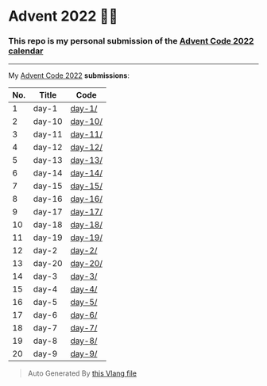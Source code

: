 # Advent 2022 👨‍💻

### This repo is my personal submission of the [Advent Code 2022 calendar](https://adventofcode.com/2022)

---

My [Advent Code 2022](https://adventofcode.com/2022) **submissions**:

| No. | Title | Code |
| --- | ----- | ---- |
| 1 | day-1 | [day-1/](./day-1/) |
| 2 | day-10 | [day-10/](./day-10/) |
| 3 | day-11 | [day-11/](./day-11/) |
| 4 | day-12 | [day-12/](./day-12/) |
| 5 | day-13 | [day-13/](./day-13/) |
| 6 | day-14 | [day-14/](./day-14/) |
| 7 | day-15 | [day-15/](./day-15/) |
| 8 | day-16 | [day-16/](./day-16/) |
| 9 | day-17 | [day-17/](./day-17/) |
| 10 | day-18 | [day-18/](./day-18/) |
| 11 | day-19 | [day-19/](./day-19/) |
| 12 | day-2 | [day-2/](./day-2/) |
| 13 | day-20 | [day-20/](./day-20/) |
| 14 | day-3 | [day-3/](./day-3/) |
| 15 | day-4 | [day-4/](./day-4/) |
| 16 | day-5 | [day-5/](./day-5/) |
| 17 | day-6 | [day-6/](./day-6/) |
| 18 | day-7 | [day-7/](./day-7/) |
| 19 | day-8 | [day-8/](./day-8/) |
| 20 | day-9 | [day-9/](./day-9/) |

> Auto Generated By [this Vlang file](./gen-readme.v)